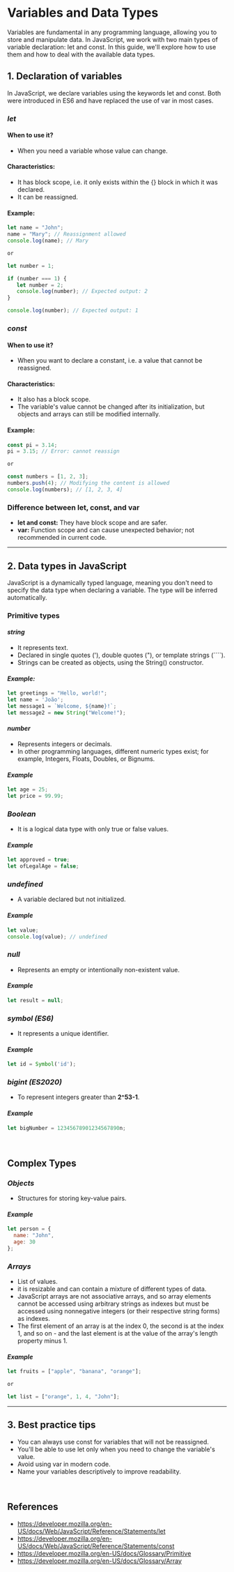# Variables and Data Types

Variables are fundamental in any programming language, allowing you to store and manipulate data. In JavaScript, we work with two main types of variable declaration: let and const. In this guide, we'll explore how to use them and how to deal with the available data types.

## 1. Declaration of variables

In JavaScript, we declare variables using the keywords let and const. Both were introduced in ES6 and have replaced the use of var in most cases.

### <em>let</em>

#### When to use it? 
- When you need a variable whose value can change.

#### Characteristics:
- It has block scope, i.e. it only exists within the {} block in which it was declared.
- It can be reassigned.

#### Example:
```javascript
let name = "John";
name = "Mary"; // Reassignment allowed
console.log(name); // Mary

or

let number = 1;

if (number === 1) {
   let number = 2;
   console.log(number); // Expected output: 2
}

console.log(number); // Expected output: 1
```

### <em>const</em>

#### When to use it? 
- When you want to declare a constant, i.e. a value that cannot be reassigned.

#### Characteristics:
- It also has a block scope.
- The variable's value cannot be changed after its initialization, but objects and arrays can still be modified internally.

#### Example:
```javascript 
const pi = 3.14;
pi = 3.15; // Error: cannot reassign

or

const numbers = [1, 2, 3];
numbers.push(4); // Modifying the content is allowed
console.log(numbers); // [1, 2, 3, 4]
```

### Difference between let, const, and var
- **let and const:** They have block scope and are safer.
- **var:** Function scope and can cause unexpected behavior; not recommended in current code.

---

## 2. Data types in JavaScript
JavaScript is a dynamically typed language, meaning you don't need to specify the data type when declaring a variable. The type will be inferred automatically.

### Primitive types

#### <em>string</em>
- It represents text.
- Declared in single quotes ('), double quotes ("), or template strings (````).
- Strings can be created as objects, using the String() constructor.

#### <em>Example:</em>
```javascript
let greetings = "Hello, world!";
let name = 'João';
let message1 = `Welcome, ${name}!`;
let message2 = new String("Welcome!");
```

#### <em>number</em>
- Represents integers or decimals.
- In other programming languages, different numeric types exist; for example, Integers, Floats, Doubles, or Bignums.

#### <em>Example</em>
```javascript 
let age = 25;
let price = 99.99;
```

### <em>Boolean</em>
- It is a logical data type with only true or false values.

#### <em>Example</em>
```javascript
let approved = true;
let ofLegalAge = false;
```

### <em>undefined</em>
- A variable declared but not initialized.

#### <em>Example</em>
```javascript
let value;
console.log(value); // undefined
```

### <em>null</em>
- Represents an empty or intentionally non-existent value.

#### <em>Example</em>
```javascript
let result = null;
```

### <em>symbol (ES6)</em>
- It represents a unique identifier.

#### <em>Example</em>
```javascript
let id = Symbol('id');
```

### <em>bigint (ES2020)</em>
- To represent integers greater than **2^53-1**.

#### <em>Example</em>
```javascript
let bigNumber = 12345678901234567890n;
```


<br />


## Complex Types 

### <em>Objects</em>
- Structures for storing key-value pairs.

#### <em>Example</em>
```javascript
let person = {
  name: "John",
  age: 30
};
```

### <em>Arrays</em>
- List of values.
- it is resizable and can contain a mixture of different types of data.
- JavaScript arrays are not associative arrays, and so array elements cannot be accessed using arbitrary strings as indexes but must be accessed using nonnegative integers (or their respective string forms) as indexes.
- The first element of an array is at the index 0, the second is at the index 1, and so on - and the last element is at the value of the array's length property minus 1.

#### <em>Example</em>
```javascript
let fruits = ["apple", "banana", "orange"];

or 

let list = ["orange", 1, 4, "John"];
```

---

## 3. Best practice tips
- You can always use const for variables that will not be reassigned.
- You'll be able to use let only when you need to change the variable's value.
- Avoid using var in modern code.
- Name your variables descriptively to improve readability.

<br />

## References

- https://developer.mozilla.org/en-US/docs/Web/JavaScript/Reference/Statements/let
- https://developer.mozilla.org/en-US/docs/Web/JavaScript/Reference/Statements/const
- https://developer.mozilla.org/en-US/docs/Glossary/Primitive
- https://developer.mozilla.org/en-US/docs/Glossary/Array